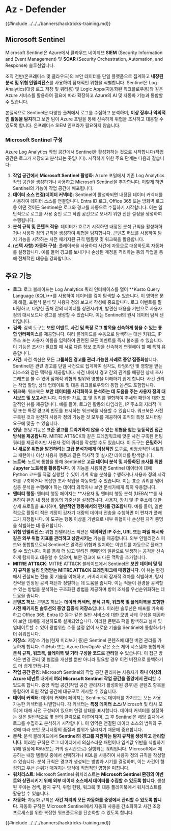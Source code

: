 # Az - Defender

{{#include ../../../banners/hacktricks-training.md}}

## Microsoft Sentinel

Microsoft Sentinel은 Azure에서 클라우드 네이티브 **SIEM** (Security Information and Event Management) 및 **SOAR** (Security Orchestration, Automation, and Response) 솔루션입니다.

조직 전반(온프레미스 및 클라우드)의 보안 데이터를 단일 플랫폼으로 집계하고 **내장된 분석 및 위협 인텔리전스**를 사용하여 잠재적인 위협을 식별합니다. Sentinel은 Log Analytics(대량 로그 저장 및 쿼리용) 및 Logic Apps(자동화된 워크플로우용)와 같은 Azure 서비스를 활용하여 필요에 따라 확장하고 Azure의 AI 및 자동화 기능과 통합할 수 있습니다.

본질적으로 Sentinel은 다양한 출처에서 로그를 수집하고 분석하며, **이상 징후나 악의적인 활동을 탐지**하고 보안 팀이 Azure 포털을 통해 신속하게 위협을 조사하고 대응할 수 있도록 합니다. 온프레미스 SIEM 인프라가 필요하지 않습니다.


### Microsoft Sentinel 구성

Azure Log Analytics 작업 공간에서 Sentinel을 활성화하는 것으로 시작합니다(작업 공간은 로그가 저장되고 분석되는 곳입니다). 시작하기 위한 주요 단계는 다음과 같습니다:

1. **작업 공간에서 Microsoft Sentinel 활성화**: Azure 포털에서 기존 Log Analytics 작업 공간을 생성하거나 사용하고 Microsoft Sentinel을 추가합니다. 이렇게 하면 Sentinel의 기능이 작업 공간에 배포됩니다.
2. **데이터 소스 연결(데이터 커넥터)**: Sentinel이 활성화되면 내장된 데이터 커넥터를 사용하여 데이터 소스를 연결합니다. Entra ID 로그, Office 365 또는 방화벽 로그 등 어떤 것이든 Sentinel은 로그와 경고를 자동으로 수집하기 시작합니다. 이는 일반적으로 로그를 사용 중인 로그 작업 공간으로 보내기 위한 진단 설정을 생성하여 수행됩니다.
3. **분석 규칙 및 콘텐츠 적용**: 데이터가 흐르기 시작하면 내장된 분석 규칙을 활성화하거나 사용자 정의 규칙을 생성하여 위협을 탐지합니다. 콘텐츠 허브를 사용하여 탐지 기능을 시작하는 사전 패키지된 규칙 템플릿 및 워크북을 활용합니다.
4. **(선택 사항) 자동화 구성**: 플레이북을 사용하여 사건에 자동으로 대응하도록 자동화를 설정합니다. 예를 들어 경고를 보내거나 손상된 계정을 격리하는 등의 작업을 통해 전체적인 대응을 강화합니다.


## 주요 기능

- **로그**: 로그 블레이드는 Log Analytics 쿼리 인터페이스를 열어 **Kusto Query Language (KQL)**를 사용하여 데이터를 깊이 탐색할 수 있습니다. 이 영역은 문제 해결, 포렌식 분석 및 사용자 정의 보고서 작성에 중요합니다. 로그 이벤트를 필터링하고, 다양한 출처 간의 데이터를 상관시키며, 발견한 내용을 기반으로 사용자 정의 대시보드나 경고를 생성할 수 있습니다. 이는 Sentinel의 원시 데이터 탐색 센터입니다.
- **검색**: 검색 도구는 **보안 이벤트, 사건 및 특정 로그 항목을 신속하게 찾을 수 있는 통합 인터페이스**를 제공합니다. 여러 블레이드를 수동으로 탐색하는 대신 키워드, IP 주소 또는 사용자 이름을 입력하여 관련된 모든 이벤트를 즉시 불러올 수 있습니다. 이 기능은 조사가 필요할 때 서로 다른 정보 조각을 신속하게 연결해야 할 때 특히 유용합니다.
- **사건**: 사건 섹션은 모든 **그룹화된 경고를 관리 가능한 사례로 중앙 집중화**합니다. Sentinel은 관련 경고를 단일 사건으로 집계하여 심각도, 타임라인 및 영향을 받는 리소스와 같은 맥락을 제공합니다. 사건 내에서 경고 간의 관계를 매핑한 상세 조사 그래프를 볼 수 있어 잠재적 위협의 범위와 영향을 이해하기 쉽게 합니다. 사건 관리는 작업 할당, 상태 업데이트 및 대응 워크플로우와의 통합 옵션도 포함합니다.
- **워크북**: 워크북은 **보안 데이터를 시각화하고 분석하는 데 도움을 주는 사용자 정의 대시보드 및 보고서**입니다. 다양한 차트, 표 및 쿼리를 결합하여 추세와 패턴에 대한 포괄적인 뷰를 제공합니다. 예를 들어, 로그인 활동의 타임라인, IP 주소의 지리적 매핑 또는 특정 경고의 빈도를 표시하는 워크북을 사용할 수 있습니다. 워크북은 사전 구축된 것과 완전히 사용자 정의 가능한 것 모두를 제공하여 조직의 특정 모니터링 요구에 맞출 수 있습니다.
- **헌팅**: 헌팅 기능은 **표준 경고를 트리거하지 않을 수 있는 위협을 찾는 능동적인 접근 방식을 제공합니다**. MITRE ATT&CK와 같은 프레임워크에 맞춘 사전 구축된 헌팅 쿼리를 제공하지만 사용자 정의 쿼리를 작성할 수도 있습니다. 이 도구는 **은밀하거나 새로운 위협을 발견하려는 고급 분석가에게 이상적인** 도구로, 비정상적인 네트워크 패턴이나 이상 사용자 행동과 같은 역사적 및 실시간 데이터를 탐색합니다.
- **노트북**: 노트북 통합을 통해 Sentinel은 **고급 데이터 분석 및 자동화된 조사를 위한 Jupyter 노트북을 활용합니다**. 이 기능을 사용하면 Sentinel 데이터에 대해 Python 코드를 직접 실행할 수 있어 기계 학습 분석을 수행하거나 사용자 정의 시각화를 구축하거나 복잡한 조사 작업을 자동화할 수 있습니다. 이는 표준 쿼리를 넘어 심층 분석을 수행해야 하는 데이터 과학자나 보안 분석가에게 특히 유용합니다.
- **엔터티 행동**: 엔터티 행동 페이지는 **사용자 및 엔터티 행동 분석 (UEBA)**를 사용하여 환경 내 정상 활동의 기준선을 설정합니다. 사용자, 장치 및 IP 주소에 대한 상세 프로필을 표시하며, **일반적인 행동에서의 편차를 강조합니다**. 예를 들어, 일반적으로 활동이 적은 계정이 갑자기 대량의 데이터 전송을 수행하면 이 편차가 플래그가 지정됩니다. 이 도구는 행동 이상을 기반으로 내부 위협이나 손상된 자격 증명을 식별하는 데 중요합니다.
- **위협 인텔리전스**: 위협 인텔리전스 섹션은 **악의적인 IP 주소, URL 또는 파일 해시와 같은 외부 위협 지표를 관리하고 상관시키는** 기능을 제공합니다. 외부 인텔리전스 피드와 통합함으로써 Sentinel은 알려진 위협과 일치하는 이벤트를 자동으로 플래그할 수 있습니다. 이를 통해 더 넓고 알려진 캠페인의 일환으로 발생하는 공격을 신속하게 탐지하고 대응할 수 있으며, 보안 경고에 또 다른 맥락을 추가합니다.
- **MITRE ATT&CK**: MITRE ATT&CK 블레이드에서 Sentinel은 **보안 데이터 및 탐지 규칙을 널리 인정받는 MITRE ATT&CK 프레임워크에 매핑합니다**. 이 뷰는 환경에서 관찰되는 전술 및 기술을 이해하고, 커버리지의 잠재적 격차를 식별하며, 탐지 전략을 인정된 공격 패턴과 정렬하는 데 도움을 줍니다. 이는 적들이 환경을 공격할 수 있는 방법을 분석하는 구조화된 방법을 제공하며 방어 조치를 우선순위화하는 데 도움을 줍니다.
- **콘텐츠 허브**: 콘텐츠 허브는 **데이터 커넥터, 분석 규칙, 워크북 및 플레이북을 포함한 사전 패키지된 솔루션의 중앙 집중식 저장소**입니다. 이러한 솔루션은 배포를 가속화하고 Office 365, Entra ID 등과 같은 일반 서비스에 대한 모범 사례 구성을 제공하여 보안 태세를 개선하도록 설계되었습니다. 이러한 콘텐츠 팩을 탐색하고 설치 및 업데이트할 수 있어 광범위한 수동 설정 없이 새로운 기술을 Sentinel에 통합하기가 더 쉬워집니다.
- **저장소**: 저장소 기능(현재 미리보기 중)은 Sentinel 콘텐츠에 대한 버전 관리를 가능하게 합니다. GitHub 또는 Azure DevOps와 같은 소스 제어 시스템과 통합되어 **분석 규칙, 워크북, 플레이북 및 기타 구성을 코드로 관리**할 수 있습니다. 이 접근 방식은 변경 관리 및 협업을 개선할 뿐만 아니라 필요할 경우 이전 버전으로 롤백하기도 더 쉽게 만듭니다.
- **작업 공간 관리**: Microsoft Sentinel의 작업 공간 관리자는 사용자가 **하나 이상의 Azure 테넌트 내에서 여러 Microsoft Sentinel 작업 공간을 중앙에서 관리**할 수 있도록 합니다. 중앙 작업 공간(작업 공간 관리자가 활성화된 경우)은 콘텐츠 항목을 통합하여 회원 작업 공간에 대규모로 게시할 수 있습니다.
- **데이터 커넥터**: 데이터 커넥터 페이지는 Sentinel로 데이터를 가져오는 모든 사용 가능한 커넥터를 나열합니다. 각 커넥터는 **특정 데이터 소스**(Microsoft 및 타사 모두)에 대해 사전 구성되어 있으며 연결 상태를 표시합니다. 데이터 커넥터를 설정하는 것은 일반적으로 몇 번의 클릭으로 이루어지며, 그 후 Sentinel은 해당 출처에서 로그를 수집하고 분석하기 시작합니다. 이 영역은 연결된 데이터 소스의 범위와 구성에 따라 보안 모니터링의 품질과 범위가 달라지기 때문에 중요합니다.
- **분석**: 분석 블레이드에서 **Sentinel의 경고를 지원하는 탐지 규칙을 생성하고 관리합니다**. 이러한 규칙은 로그 데이터에서 의심스러운 패턴이나 임계값 위반을 식별하기 위해 일정에 따라(또는 거의 실시간으로) 실행되는 쿼리입니다. Microsoft에서 제공하는 내장 템플릿 중에서 선택하거나 KQL을 사용하여 사용자 정의 규칙을 작성할 수 있습니다. 분석 규칙은 경고가 생성되는 방법과 시기를 결정하며, 이는 사건이 형성되고 우선 순위가 매겨지는 방식에 직접적인 영향을 미칩니다.
- **워치리스트**: Microsoft Sentinel 워치리스트는 **Microsoft Sentinel 환경의 이벤트와 상관시키기 위해 외부 데이터 소스에서 데이터를 수집할 수 있도록 합니다**. 생성된 후에는 검색, 탐지 규칙, 위협 헌팅, 워크북 및 대응 플레이북에서 워치리스트를 활용할 수 있습니다.
- **자동화**: 자동화 규칙은 **사건 처리의 모든 자동화를 중앙에서 관리할 수 있도록 합니다**. 자동화 규칙은 Microsoft Sentinel에서 자동화 사용을 간소화하고 사건 조정 프로세스를 위한 복잡한 워크플로우를 단순화할 수 있도록 합니다.


{{#include ../../../banners/hacktricks-training.md}}
